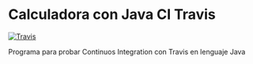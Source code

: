 Calculadora con Java CI Travis
=============

[![Travis](https://travis-ci.org/amgdark/CalculadoraJava.svg)](https://travis-ci.org/amgdark/CalculadoraJava.svg)


Programa para probar Continuos Integration con Travis en lenguaje Java
